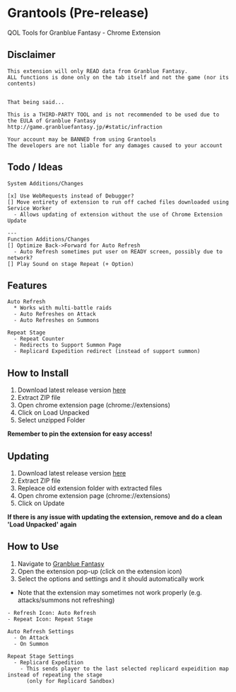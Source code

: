 # Grantools (Pre-release)

QOL Tools for Granblue Fantasy - Chrome Extension

## Disclaimer

```
This extension will only READ data from Granblue Fantasy.
ALL functions is done only on the tab itself and not the game (nor its contents)


That being said...

This is a THIRD-PARTY TOOL and is not recommended to be used due to the EULA of Granblue Fantasy
http://game.granbluefantasy.jp/#static/infraction

Your account may be BANNED from using Grantools
The developers are not liable for any damages caused to your account
```

## Todo / Ideas

```
System Additions/Changes

[x] Use WebRequests instead of Debugger?
[] Move entirety of extension to run off cached files downloaded using Service Worker
  - Allows updating of extension without the use of Chrome Extension Update

---
Function Additions/Changes
[] Optimize Back->Forward for Auto Refresh
  - Auto Refresh sometimes put user on READY screen, possibly due to network?
[] Play Sound on stage Repeat (+ Option)
```

## Features

```
Auto Refresh
  * Works with multi-battle raids
  - Auto Refreshes on Attack
  - Auto Refreshes on Summons

Repeat Stage
  - Repeat Counter
  - Redirects to Support Summon Page
  - Replicard Expedition redirect (instead of support summon)
```

## How to Install

1. Download latest release version [here](https://github.com/aaron-xheres/grantools-extension/releases)
2. Extract ZIP file
3. Open chrome extension page (chrome://extensions)
4. Click on Load Unpacked
5. Select unzipped Folder

**Remember to pin the extension for easy access!**

## Updating

1. Download latest release version [here](https://github.com/aaron-xheres/grantools-extension/releases)
2. Extract ZIP file
3. Repleace old extension folder with extracted files
4. Open chrome extension page (chrome://extensions)
5. Click on Update

**If there is any issue with updating the extension, remove and do a clean 'Load Unpacked' again**

## How to Use

1. Navigate to [Granblue Fantasy](http://game.granbluefantasy.jp)
2. Open the extension pop-up (click on the extension icon)
3. Select the options and settings and it should automatically work

- Note that the extension may sometimes not work properly (e.g. attacks/summons not refreshing)

```
- Refresh Icon: Auto Refresh
- Repeat Icon: Repeat Stage

Auto Refresh Settings
  - On Attack
  - On Summon

Repeat Stage Settings
  - Replicard Expedition
    - This sends player to the last selected replicard expeidition map instead of repeating the stage
      (only for Replicard Sandbox)
```
